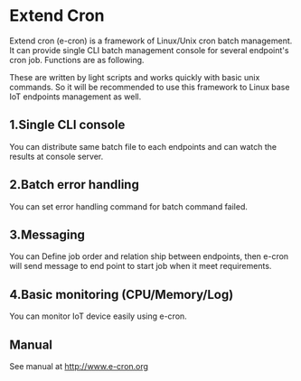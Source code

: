 Extend Cron
==========================
Extend cron (e-cron) is a framework of Linux/Unix cron batch management.
It can provide single CLI batch management console for several endpoint's cron job.
Functions are as following. 

These are written by light scripts and works quickly with basic unix commands.
So it will be recommended to use this framework to Linux base IoT endpoints management as well.

1.Single CLI console
----------------------------
 You can distribute same batch file to each endpoints and can watch the results at console server.

2.Batch error handling
----------------------------
 You can set error handling command for batch command failed.

3.Messaging
----------------------------
 You can Define job order and relation ship between endpoints,
 then e-cron will send message to end point to start job when it meet requirements.
   
4.Basic monitoring (CPU/Memory/Log)
----------------------------
 You can monitor IoT device easily using e-cron. 

Manual 
----------------------------
See manual at http://www.e-cron.org

